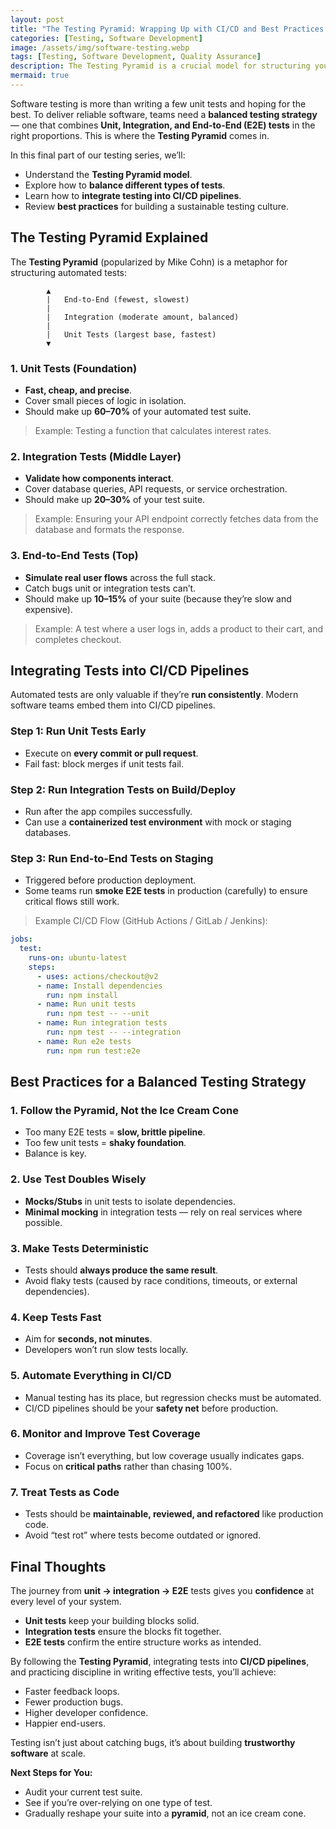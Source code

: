 ```yaml
---
layout: post
title: "The Testing Pyramid: Wrapping Up with CI/CD and Best Practices - Part 5"
categories: [Testing, Software Development]
image: /assets/img/software-testing.webp
tags: [Testing, Software Development, Quality Assurance]
description: The Testing Pyramid is a crucial model for structuring your automated tests effectively. This guide explores how to balance unit, integration, and end-to-end tests, integrate them into CI/CD pipelines, and follow best practices for a sustainable testing strategy.
mermaid: true
---
```


Software testing is more than writing a few unit tests and hoping for the best. To deliver reliable software, teams need a **balanced testing strategy** — one that combines **Unit, Integration, and End-to-End (E2E) tests** in the right proportions. This is where the **Testing Pyramid** comes in.

In this final part of our testing series, we’ll: 

* Understand the **Testing Pyramid model**.
* Explore how to **balance different types of tests**.
* Learn how to **integrate testing into CI/CD pipelines**.
* Review **best practices** for building a sustainable testing culture.


## The Testing Pyramid Explained

The **Testing Pyramid** (popularized by Mike Cohn) is a metaphor for structuring automated tests:

```
        ▲
        |   End-to-End (fewest, slowest)
        |
        |   Integration (moderate amount, balanced)
        |
        |   Unit Tests (largest base, fastest)
        ▼
```


### 1. Unit Tests (Foundation)

* **Fast, cheap, and precise**.
* Cover small pieces of logic in isolation.
* Should make up **60–70%** of your automated test suite.

> Example: Testing a function that calculates interest rates.


### 2. Integration Tests (Middle Layer)

* **Validate how components interact**.
* Cover database queries, API requests, or service orchestration.
* Should make up **20–30%** of your test suite.

> Example: Ensuring your API endpoint correctly fetches data from the database and formats the response.


### 3. End-to-End Tests (Top)

* **Simulate real user flows** across the full stack.
* Catch bugs unit or integration tests can’t.
* Should make up **10–15%** of your suite (because they’re slow and expensive).

> Example: A test where a user logs in, adds a product to their cart, and completes checkout.


## Integrating Tests into CI/CD Pipelines

Automated tests are only valuable if they’re **run consistently**. Modern software teams embed them into CI/CD pipelines.

### Step 1: Run Unit Tests Early

* Execute on **every commit or pull request**.
* Fail fast: block merges if unit tests fail.

### Step 2: Run Integration Tests on Build/Deploy

* Run after the app compiles successfully.
* Can use a **containerized test environment** with mock or staging databases.

### Step 3: Run End-to-End Tests on Staging

* Triggered before production deployment.
* Some teams run **smoke E2E tests** in production (carefully) to ensure critical flows still work.

> Example CI/CD Flow (GitHub Actions / GitLab / Jenkins):

```yaml
jobs:
  test:
    runs-on: ubuntu-latest
    steps:
      - uses: actions/checkout@v2
      - name: Install dependencies
        run: npm install
      - name: Run unit tests
        run: npm test -- --unit
      - name: Run integration tests
        run: npm test -- --integration
      - name: Run e2e tests
        run: npm run test:e2e
```


## Best Practices for a Balanced Testing Strategy

### 1. Follow the Pyramid, Not the Ice Cream Cone 

* Too many E2E tests = **slow, brittle pipeline**.
* Too few unit tests = **shaky foundation**.
* Balance is key.

### 2. Use Test Doubles Wisely

* **Mocks/Stubs** in unit tests to isolate dependencies.
* **Minimal mocking** in integration tests — rely on real services where possible.

### 3. Make Tests Deterministic

* Tests should **always produce the same result**.
* Avoid flaky tests (caused by race conditions, timeouts, or external dependencies).

### 4. Keep Tests Fast

* Aim for **seconds, not minutes**.
* Developers won’t run slow tests locally.

### 5. Automate Everything in CI/CD

* Manual testing has its place, but regression checks must be automated.
* CI/CD pipelines should be your **safety net** before production.

### 6. Monitor and Improve Test Coverage

* Coverage isn’t everything, but low coverage usually indicates gaps.
* Focus on **critical paths** rather than chasing 100%.

### 7. Treat Tests as Code

* Tests should be **maintainable, reviewed, and refactored** like production code.
* Avoid “test rot” where tests become outdated or ignored.


## Final Thoughts

The journey from **unit → integration → E2E** tests gives you **confidence** at every level of your system.

* **Unit tests** keep your building blocks solid.
* **Integration tests** ensure the blocks fit together.
* **E2E tests** confirm the entire structure works as intended.

By following the **Testing Pyramid**, integrating tests into **CI/CD pipelines**, and practicing discipline in writing effective tests, you’ll achieve:

* Faster feedback loops.
* Fewer production bugs.
* Higher developer confidence.
* Happier end-users.

Testing isn’t just about catching bugs, it’s about building **trustworthy software** at scale.


**Next Steps for You:**

* Audit your current test suite.
* See if you’re over-relying on one type of test.
* Gradually reshape your suite into a **pyramid**, not an ice cream cone.

